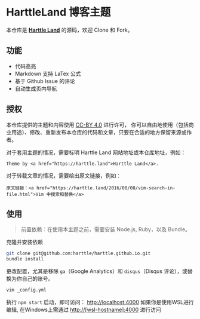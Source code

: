 HarttleLand 博客主题
=================

本仓库是 **[Harttle Land](https://harttle.land)** 的源码，欢迎 Clone 和 Fork。

## 功能

* 代码高亮
* Markdown 支持 LaTex 公式
* 基于 Github Issue 的评论
* 自动生成页内导航

## 授权

本仓库提供的主题和内容使用 [CC-BY 4.0](http://creativecommons.org/licenses/by/4.0/) 进行许可，
你可以自由地使用（包括商业用途）、修改、重新发布本仓库的代码和文章，只要在合适的地方保留来源或作者。

对于套用主题的情况，需要标明 Harttle Land 网站地址或本仓库地址，例如：

```
Theme by <a href="https://harttle.land">Harttle Land</a>.
```

对于转载文章的情况，需要给出原文链接，例如：

```
原文链接：<a href="https://harttle.land/2016/08/08/vim-search-in-file.html">Vim 中搜索和替换</a>
```

## 使用

> 前置依赖：在使用本主题之前，需要安装 Node.js, Ruby，以及 Bundle。

克隆并安装依赖

```bash
git clone git@github.com:harttle/harttle.github.io.git
bundle install
```

更改配置，尤其是移除 `ga`（Google Analytics）和 `disqus`（Disqus 评论），或替换为你自己的账号。

```bash
vim _config.yml
```

执行 `npm start` 启动，即可访问： <http://localhost:4000>
如果你是使用WSL进行编辑, 在Windows上需通过 <http://[wsl-hostname]:4000> 进行访问

[license]: https://github.com/harttle/harttle.github.io/blob/master/LICENSE

